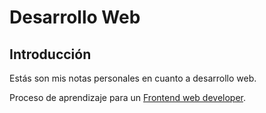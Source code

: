 # Desarrollo Web
## Introducción
Estás son mis notas personales en cuanto a desarrollo web.

Proceso de aprendizaje para un [Frontend web developer](https://medium.com/tech-tajawal/modern-frontend-developer-in-2018-4c2072fa2b9c).
